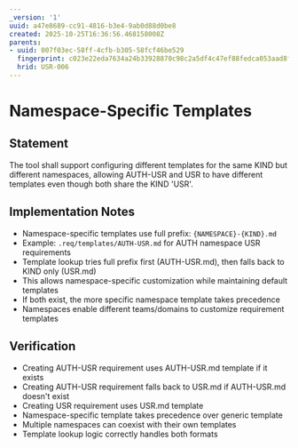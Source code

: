 ```yaml
---
_version: '1'
uuid: a47e8689-cc91-4816-b3e4-9ab0d88d0be8
created: 2025-10-25T16:36:56.468158008Z
parents:
- uuid: 007f03ec-58ff-4cfb-b305-58fcf46be529
  fingerprint: c023e22eda7634a24b33928870c98c2a5df4c47ef88fedca053aad8fd8ca7d92
  hrid: USR-006
---
```

# Namespace-Specific Templates

## Statement

The tool shall support configuring different templates for the same KIND but different namespaces, allowing AUTH-USR and USR to have different templates even though both share the KIND 'USR'.

## Implementation Notes

- Namespace-specific templates use full prefix: `{NAMESPACE}-{KIND}.md`
- Example: `.req/templates/AUTH-USR.md` for AUTH namespace USR requirements
- Template lookup tries full prefix first (AUTH-USR.md), then falls back to KIND only (USR.md)
- This allows namespace-specific customization while maintaining default templates
- If both exist, the more specific namespace template takes precedence
- Namespaces enable different teams/domains to customize requirement templates

## Verification

- Creating AUTH-USR requirement uses AUTH-USR.md template if it exists
- Creating AUTH-USR requirement falls back to USR.md if AUTH-USR.md doesn't exist
- Creating USR requirement uses USR.md template
- Namespace-specific template takes precedence over generic template
- Multiple namespaces can coexist with their own templates
- Template lookup logic correctly handles both formats
